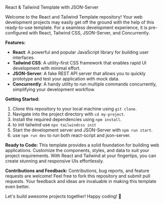 

 React & Tailwind Template with JSON-Server

Welcome to the React and Tailwind Template repository! Your web development projects may easily get off the ground with the help of this ready-to-use template. For a seamless development experience, it is pre-configured with React, Tailwind CSS, JSON-Server, and Concurrently.

**Features:**
- **React**: A powerful and popular JavaScript library for building user interfaces.
- **Tailwind CSS**: A utility-first CSS framework that enables rapid UI development with minimal effort.
- **JSON-Server**: A fake REST API server that allows you to quickly prototype and test your application with mock data.
- **Concurrently**: A handy utility to run multiple commands concurrently, simplifying your development workflow.

**Getting Started:**
1. Clone this repository to your local machine using `git clone`.
2. Navigate into the project directory with `cd my-project`.
3. Install the required dependencies using `npm install`.
4. to init tailwind use `npx tailwindcss init`
5. Start the development server and JSON-Server with `npm run start`.
6. use `npm run dev` to run both react-script and json-server.

**Ready to Code:**
This template provides a solid foundation for building web applications. Customize the components, styles, and data to suit your project requirements. With React and Tailwind at your fingertips, you can create stunning and responsive UIs effortlessly.

**Contributions and Feedback:**
Contributions, bug reports, and feature requests are welcome! Feel free to fork this repository and submit pull requests. Your feedback and ideas are invaluable in making this template even better.

Let's build awesome projects together! Happy coding! 🎉
